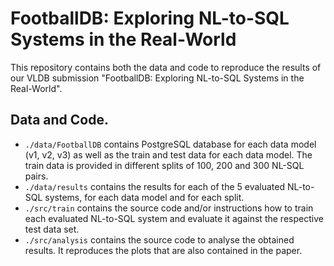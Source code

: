 # FootballDB: Exploring NL-to-SQL Systems in the Real-World

This repository contains both the data and code to reproduce the results of our VLDB submission "FootballDB: Exploring NL-to-SQL Systems in the Real-World".

## Data and Code.

- `./data/FootballDB` contains PostgreSQL database for each data model (v1, v2, v3) as well as the train and test data for each data model. The train data is provided in different splits of 100, 200 and 300 NL-SQL pairs.
- `./data/results` contains the results for each of the 5 evaluated NL-to-SQL systems, for each data model and for each split.
- `./src/train` contains the source code and/or instructions how to train each evaluated NL-to-SQL system and evaluate it against the respective test data set.
- `./src/analysis` contains the source code to analyse the obtained results. It reproduces the plots that are also contained in the paper.

